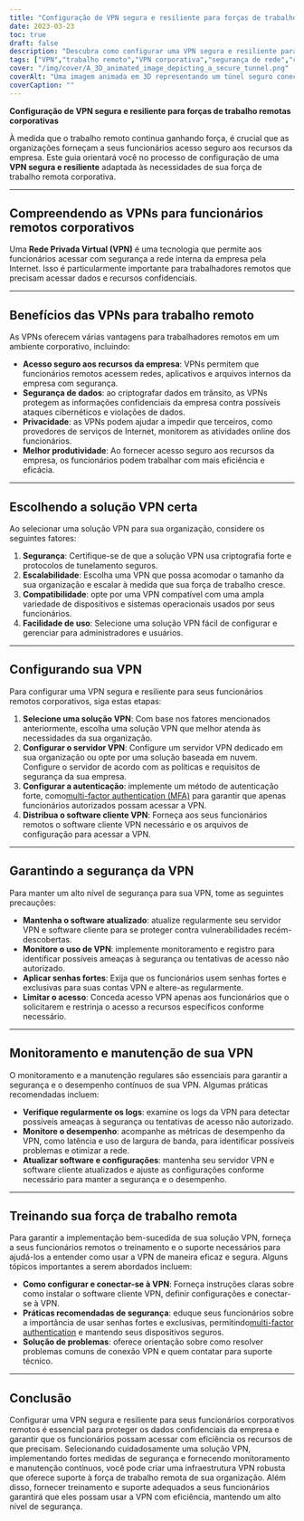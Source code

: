 ```yaml
---
title: "Configuração de VPN segura e resiliente para forças de trabalho remotas corporativas"
date: 2023-03-23
toc: true
draft: false
description: "Descubra como configurar uma VPN segura e resiliente para seus funcionários corporativos remotos, garantindo acesso seguro aos recursos da empresa."
tags: ["VPN","trabalho remoto","VPN corporativa","segurança de rede","criptografia","protocolos de tunelamento","Configuração de VPN","Servidor VPN","Segurança VPN","Manutenção de VPN","Monitoramento VPN","Solução VPN","autenticação","segurança de dados","privacidade","desempenho","escalabilidade","compatibilidade","treinamento de funcionário","Melhores Práticas"]
cover: "/img/cover/A_3D_animated_image_depicting_a_secure_tunnel.png"
coverAlt: "Uma imagem animada em 3D representando um túnel seguro conectando o laptop de um trabalhador remoto a um prédio da empresa, simbolizando a conexão VPN. Um ícone de escudo paira sobre o túnel, representando segurança e resiliência."
coverCaption: ""
---
```


**Configuração de VPN segura e resiliente para forças de trabalho remotas corporativas**

À medida que o trabalho remoto continua ganhando força, é crucial que as organizações forneçam a seus funcionários acesso seguro aos recursos da empresa. Este guia orientará você no processo de configuração de uma **VPN segura e resiliente** adaptada às necessidades de sua força de trabalho remota corporativa.

______

## **Compreendendo as VPNs para funcionários remotos corporativos**

Uma **Rede Privada Virtual (VPN)** é uma tecnologia que permite aos funcionários acessar com segurança a rede interna da empresa pela Internet. Isso é particularmente importante para trabalhadores remotos que precisam acessar dados e recursos confidenciais.

______

## **Benefícios das VPNs para trabalho remoto**

As VPNs oferecem várias vantagens para trabalhadores remotos em um ambiente corporativo, incluindo:

- **Acesso seguro aos recursos da empresa**: VPNs permitem que funcionários remotos acessem redes, aplicativos e arquivos internos da empresa com segurança.
- **Segurança de dados**: ao criptografar dados em trânsito, as VPNs protegem as informações confidenciais da empresa contra possíveis ataques cibernéticos e violações de dados.
- **Privacidade**: as VPNs podem ajudar a impedir que terceiros, como provedores de serviços de Internet, monitorem as atividades online dos funcionários.
- **Melhor produtividade**: Ao fornecer acesso seguro aos recursos da empresa, os funcionários podem trabalhar com mais eficiência e eficácia.

______

## **Escolhendo a solução VPN certa**

Ao selecionar uma solução VPN para sua organização, considere os seguintes fatores:

1. **Segurança**: Certifique-se de que a solução VPN usa criptografia forte e protocolos de tunelamento seguros.
2. **Escalabilidade**: Escolha uma VPN que possa acomodar o tamanho da sua organização e escalar à medida que sua força de trabalho cresce.
3. **Compatibilidade**: opte por uma VPN compatível com uma ampla variedade de dispositivos e sistemas operacionais usados por seus funcionários.
4. **Facilidade de uso**: Selecione uma solução VPN fácil de configurar e gerenciar para administradores e usuários.

______

## **Configurando sua VPN**

Para configurar uma VPN segura e resiliente para seus funcionários remotos corporativos, siga estas etapas:

1. **Selecione uma solução VPN**: Com base nos fatores mencionados anteriormente, escolha uma solução VPN que melhor atenda às necessidades da sua organização.
2. **Configurar o servidor VPN**: Configure um servidor VPN dedicado em sua organização ou opte por uma solução baseada em nuvem. Configure o servidor de acordo com as políticas e requisitos de segurança da sua empresa.
3. **Configurar a autenticação**: implemente um método de autenticação forte, como[multi-factor authentication (MFA)](https://simeononsecurity.ch/articles/what-are-the-diferent-kinds-of-factors-in-mfa/) para garantir que apenas funcionários autorizados possam acessar a VPN.
4. **Distribua o software cliente VPN**: Forneça aos seus funcionários remotos o software cliente VPN necessário e os arquivos de configuração para acessar a VPN.

______

## **Garantindo a segurança da VPN**

Para manter um alto nível de segurança para sua VPN, tome as seguintes precauções:

- **Mantenha o software atualizado**: atualize regularmente seu servidor VPN e software cliente para se proteger contra vulnerabilidades recém-descobertas.
- **Monitore o uso de VPN**: implemente monitoramento e registro para identificar possíveis ameaças à segurança ou tentativas de acesso não autorizado.
- **Aplicar senhas fortes**: Exija que os funcionários usem senhas fortes e exclusivas para suas contas VPN e altere-as regularmente.
- **Limitar o acesso**: Conceda acesso VPN apenas aos funcionários que o solicitarem e restrinja o acesso a recursos específicos conforme necessário.

______

## **Monitoramento e manutenção de sua VPN**

O monitoramento e a manutenção regulares são essenciais para garantir a segurança e o desempenho contínuos de sua VPN. Algumas práticas recomendadas incluem:

- **Verifique regularmente os logs**: examine os logs da VPN para detectar possíveis ameaças à segurança ou tentativas de acesso não autorizado.
- **Monitore o desempenho**: acompanhe as métricas de desempenho da VPN, como latência e uso de largura de banda, para identificar possíveis problemas e otimizar a rede.
- **Atualizar software e configurações**: mantenha seu servidor VPN e software cliente atualizados e ajuste as configurações conforme necessário para manter a segurança e o desempenho.

______

## **Treinando sua força de trabalho remota**

Para garantir a implementação bem-sucedida de sua solução VPN, forneça a seus funcionários remotos o treinamento e o suporte necessários para ajudá-los a entender como usar a VPN de maneira eficaz e segura. Alguns tópicos importantes a serem abordados incluem:

- **Como configurar e conectar-se à VPN**: Forneça instruções claras sobre como instalar o software cliente VPN, definir configurações e conectar-se à VPN.
- **Práticas recomendadas de segurança**: eduque seus funcionários sobre a importância de usar senhas fortes e exclusivas, permitindo[multi-factor authentication](https://simeononsecurity.ch/articles/what-are-the-diferent-kinds-of-factors-in-mfa/) e mantendo seus dispositivos seguros.
- **Solução de problemas**: oferece orientação sobre como resolver problemas comuns de conexão VPN e quem contatar para suporte técnico.

______

## **Conclusão**

Configurar uma VPN segura e resiliente para seus funcionários corporativos remotos é essencial para proteger os dados confidenciais da empresa e garantir que os funcionários possam acessar com eficiência os recursos de que precisam. Selecionando cuidadosamente uma solução VPN, implementando fortes medidas de segurança e fornecendo monitoramento e manutenção contínuos, você pode criar uma infraestrutura VPN robusta que oferece suporte à força de trabalho remota de sua organização. Além disso, fornecer treinamento e suporte adequados a seus funcionários garantirá que eles possam usar a VPN com eficiência, mantendo um alto nível de segurança.

